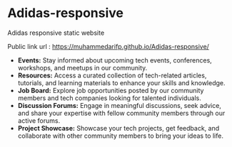 # Adidas-responsive
Adidas responsive static website

Public link url : https://muhammedarifp.github.io/Adidas-responsive/

- **Events:** Stay informed about upcoming tech events, conferences, workshops, and meetups in our community.
- **Resources:** Access a curated collection of tech-related articles, tutorials, and learning materials to enhance your skills and knowledge.
- **Job Board:** Explore job opportunities posted by our community members and tech companies looking for talented individuals.
- **Discussion Forums:** Engage in meaningful discussions, seek advice, and share your expertise with fellow community members through our active forums.
- **Project Showcase:** Showcase your tech projects, get feedback, and collaborate with other community members to bring your ideas to life.
